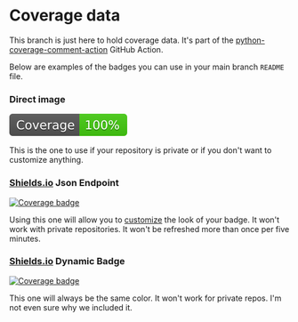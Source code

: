 # Coverage data

This branch is just here to hold coverage data. It's part of the
[python-coverage-comment-action](https://github.com/marketplace/actions/python-coverage-comment)
GitHub Action.

Below are examples of the badges you can use in your main branch `README` file.

### Direct image

[![Coverage badge](https://raw.githubusercontent.com/TheCatSaber/QCCS/python-coverage-comment-action-data/badge.svg)](https://github.com/TheCatSaber/QCCS/tree/python-coverage-comment-action-data)

This is the one to use if your repository is private or if you don't want to customize anything.

### [Shields.io](https://shields.io) Json Endpoint

[![Coverage badge](https://img.shields.io/endpoint?url=https://raw.githubusercontent.com/TheCatSaber/QCCS/python-coverage-comment-action-data/endpoint.json)](https://github.com/TheCatSaber/QCCS/tree/python-coverage-comment-action-data)

Using this one will allow you to [customize](https://shields.io/endpoint) the look of your badge.
It won't work with private repositories. It won't be refreshed more than once per five minutes.

### [Shields.io](https://shields.io) Dynamic Badge

[![Coverage badge](https://img.shields.io/badge/dynamic/json?color=brightgreen&label=coverage&query=%24.message&url=https%3A%2F%2Fraw.githubusercontent.com%2FTheCatSaber%2FQCCS%2Fpython-coverage-comment-action-data%2Fendpoint.json)](https://github.com/TheCatSaber/QCCS/tree/python-coverage-comment-action-data)

This one will always be the same color. It won't work for private repos. I'm not even sure why we included it.